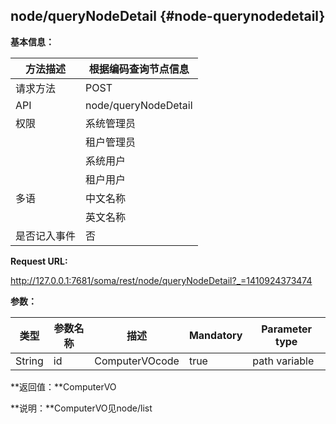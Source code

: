 ## node/queryNodeDetail {#node-querynodedetail}

**基本信息：**

| 方法描述 | 根据编码查询节点信息 |
| --- | --- |
| 请求方法 | POST |
| API | node/queryNodeDetail |
| 权限 | 系统管理员 | 是 |
|  | 租户管理员 | 是 |
|  | 系统用户 | 是 |
|  | 租户用户 | 是 |
| 多语 | 中文名称 | 根据编码查询节点信息 |
|  | 英文名称 | Queryhost by code |
| 是否记入事件 | 否 |

**Request URL:**

http://127.0.0.1:7681/soma/rest/node/queryNodeDetail?_=1410924373474

**参数：**

| **类型** | **参数名称** | **描述** | **Mandatory** | **Parameter type** |
| --- | --- | --- | --- | --- |
| String | id | ComputerVOcode | true | path variable |

**返回值：**ComputerVO

**说明：**ComputerVO见node/list